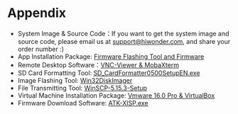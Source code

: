 # Appendix

* System Image & Source Code：If you want to get the system image and source code, please email us at support@hiwonder.com, and share your order number :)
* App Installation Package: [Firmware Flashing Tool and Firmware](https://drive.google.com/drive/folders/17mfRH9lmP9OYO4_LAyzkRnHfytqRYldJ?usp=sharing)
* Remote Desktop Software：[VNC-Viewer & MobaXterm](https://drive.google.com/drive/folders/17mfRH9lmP9OYO4_LAyzkRnHfytqRYldJ?usp=sharing)
* SD Card Formatting Tool: [SD_CardFormatter0500SetupEN.exe](https://drive.google.com/drive/folders/1FlHEK925YpZ-oYkzgN0bxqDSiX7k4OtY?usp=sharing)
* Image Flashing Tool: [Win32DiskImager](https://drive.google.com/drive/folders/1yqJOaEOIT_KeO6CcrW2XfFdNpdNnGtdO?usp=sharing)
* File Transmitting Tool: [WinSCP-5.15.3-Setup](https://drive.google.com/drive/folders/1IlUyU4vpAsuT-lCUE9aQ9RP48G6mWv0D?usp=sharing)
* Virtual Machine Installation Package: [Vmware 16.0 Pro & VirtualBox](https://drive.google.com/drive/folders/1u2zcKkN3WeWyJPFudvRsyTKXdakkv283?usp=sharing)
* Firmware Download Software: [ATK-XISP.exe](https://drive.google.com/drive/folders/1UrpM_oS8g299VhCZZQ-JrD4rsge4ApjE?usp=sharing)